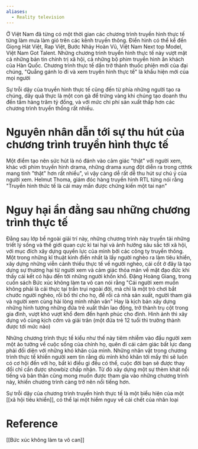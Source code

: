 ```yaml
---
aliases:
  - Reality television
---
```

Ở Việt Nam đã từng có một thời gian các chương trình truyền hình thực tế từng làm mưa làm gió trên các kênh truyền thông. Điển hình có thể kể đến Giọng Hát Việt, Rap Việt, Bước Nhảy Hoàn Vũ, Việt Nam Next top Model, Việt Nam Got Talent. Những chương trình truyển hình thực tế này vượt mặt cả những bản tin chính trị xã hội, cả những bộ phim truyền hình ăn khách của Hàn Quốc. Chương trình thực tế dần trở thành thuốc phiện mới của đại chúng, "Quẳng gánh lo đi và xem truyền hình thực tế" là khẩu hiện mới của mọi người 

Sự trỗi dậy của truyền hình thực tế cũng đến từ phía những người tạo ra chúng, dây quả thực là một con gà để trứng vàng khi chúng tạo doanh thu đến tầm hàng trăm tỷ đồng, và với mức chi phí sản xuất thấp hơn các chương trình truyền thống rất nhiều.

# Nguyên nhân dẫn tới sự thu hút của chương trình truyền hình thực tế
Một điểm tạo nên sức hút là nó đánh vào cảm giác "thật" với người xem, khác với phim truyền hình drama, những drama xung đột diễn ra trong ctthtk mang tính "thật" hơn rất nhiều", vì vậy càng dễ rất dễ thu hút sự chú ý của người xem. Helmut Thoma, giám đóc hàng truyền hình RTL từng nói rằng "Truyền hình thức tế là cái may mắn được chứng kiến một tai nạn"

# Nguy hại ẩn đằng sau những chương trình thực tế
Đằng sau lớp bề ngoài giải trí này, những chương trình này truyền tải những triết lý sống và thế giới quan cực kì tai hại và ảnh hưởng sâu sắc tới xã hội, với mục đích xây dựng quyền lực của mình bởi các công ty truyền thông.
Một trong những kĩ thuật kinh điển nhất là lấy người nghèo ra làm tiêu khiển, xây dựng những viễn cảnh thiếu thực tế về người nghèo, cái cốt ở đây là tạo dựng sự thương hại từ người xem và cảm giác thỏa mãn về mặt đạo đức khi thấy cái kết có hậu đến tới những người khốn khổ. Đặng Hoàng Giang, trong cuốn sách Bức xúc không làm ta vô can nói rằng "Cái người xem muốn không phải là cái thực tại trần trụi ngoài đời, mà chỉ là một trò chơi bắt chước người nghèo, rồi bố thí cho họ, để rồi cả nhà sản xuất, người tham giá và người xem cùng hài lòng mình nhân văn"
Hay là kịch bản xây dựng những hình tượng những đứa trẻ xuất thân lao động, trở thành trụ cột trong gia đình, vượt khó vượt khổ đem đến hạnh phúc cho đình. Hình ảnh thì xây dựng vô cùng kịch cớm và giải trân (một đứa trẻ 12 tuổi thì trưởng thành được tới mức nào)

Những chương trình thực tế kiểu như thế này tiêm nhiễm vào đầu người xem một ảo tưởng về cuộc sống của chính họ, quên đi cái cảm giác bất lực đang phải đối diện với những khó khăn của mình. Những nhân vật trong chương trình thực tế khiến người xem tin rằng dù mình khó khăn tới mấy thì sẽ luôn có cơ hội đến với họ, bất kì điều gì đều có thể, cuộc đời bạn sẽ được thay đổi chỉ cần được showbiz chấp nhận. Từ đó xây dựng một sự thèm khát nổi tiếng và bản thân cũng mong muốn được tham gia vào những chương trình này, khiến chương trình càng trở nên nổi tiếng hơn.

Sự trỗi dậy của chương trình truyền hình thực tế là một biểu hiện của một [[xã hội tiêu khiển]], có thể lại một hiểm nguy về cái chết của nhân loại
# Reference
[[Bức xúc không làm ta vô can]]
